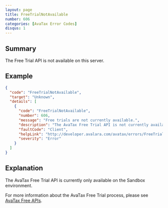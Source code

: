 ```yaml
---
layout: page
title: FreeTrialNotAvailable
number: 606
categories: [AvaTax Error Codes]
disqus: 1
---
```


## Summary

The Free Trial API is not available on this server.

## Example

```json
{
  "code": "FreeTrialNotAvailable",
  "target": "Unknown",
  "details": [
    {
      "code": "FreeTrialNotAvailable",
      "number": 606,
      "message": "Free trials are not currently available.",
      "description": "The AvaTax Free Trial API is not currently available on this server.",
      "faultCode": "Client",
      "helpLink": "http://developer.avalara.com/avatax/errors/FreeTrialNotAvailable",
      "severity": "Error"
    }
  ]
}
```

## Explanation

The AvaTax Free Trial API is currently only available on the Sandbox environment.

For more information about the AvaTax Free Trial process, please see [AvaTax Free APIs](/blog/2017/03/02/avatax-free-trial).
